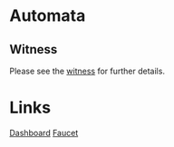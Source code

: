 # Automata

## Witness

Please see the [witness](./guide/witness-get-started.md) for further details.


# Links

[Dashboard](https://d.ata.network/)
[Faucet](https://faucet.ata.network)